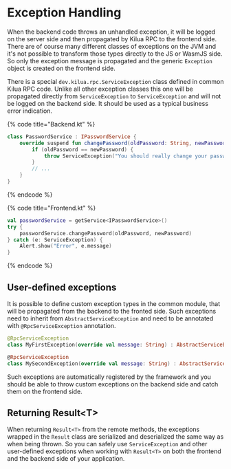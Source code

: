 # Exception Handling

When the backend code throws an unhandled exception, it will be logged on the server side and then propagated by Kilua RPC to the frontend side. There are of course many different classes of exceptions on the JVM and it's not possible to transform those types directly to the JS or WasmJS side. So only the exception message is propagated and the generic `Exception` object is created on the frontend side.&#x20;

There is a special `dev.kilua.rpc.ServiceException` class defined in common Kilua RPC code. Unlike all other exception classes this one will be propagated directly from `ServiceException` to `ServiceException` and will not be logged on the backend side. It should be used as a typical business error indication.

{% code title="Backend.kt" %}
```kotlin
class PasswordService : IPasswordService {
    override suspend fun changePassword(oldPassword: String, newPassword: String) {
        if (oldPassword == newPassword) {
            throw ServiceException("You should really change your password")
        }
        // ...
    }
}
```
{% endcode %}

{% code title="Frontend.kt" %}
```kotlin
val passwordService = getService<IPasswordService>()
try {
    passwordService.changePassword(oldPassword, newPassword)
} catch (e: ServiceException) {
    Alert.show("Error", e.message)
}
```
{% endcode %}

## User-defined exceptions

It is possible to define custom exception types in the common module, that will be propagated from the backend to the fronted side. Such exceptions need to inherit from `AbstractServiceException` and need to be annotated with `@RpcServiceException` annotation.

```kotlin
@RpcServiceException
class MyFirstException(override val message: String) : AbstractServiceException()

@RpcServiceException
class MySecondException(override val message: String) : AbstractServiceException()
```

Such exceptions are automatically registered by the framework and you should be able to throw custom exceptions on the backend side and catch them on the frontend side.

## Returning Result\<T>

When returning `Result<T>` from the remote methods, the exceptions wrapped in the `Result` class are serialized and deserialized the same way as when being thrown. So you can safely use `ServiceException` and other user-defined exceptions when working with `Result<T>` on both the frontend and the backend side of your application.
